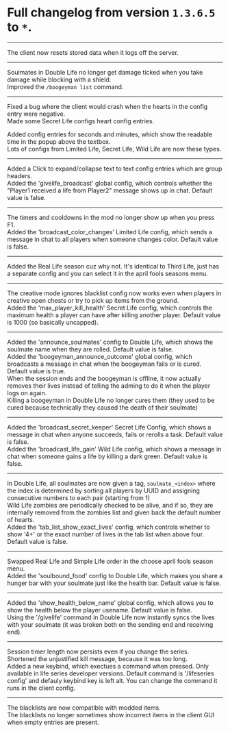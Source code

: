 # Full changelog from version `1.3.6.5` to `*`.

----------

The client now resets stored data when it logs off the server.

----------

Soulmates in Double Life no longer get damage ticked when you take damage while blocking with a shield.<br>
Improved the `/boogeyman list` command.

----------

Fixed a bug where the client would crash when the hearts in the config entry were negative.<br>
Made some Secret Life configs heart config entries.<br>

Added config entries for seconds and minutes, which show the readable time in the popup above the textbox.<br>
Lots of configs from Limited Life, Secret Life, Wild Life are now these types.

----------

Added a Click to expand/collapse text to text config entries which are group headers.<br>
Added the 'givelife_broadcast' global config, which controls whether the "Player1 received a life from Player2" message shows up in chat. Default value is false.

----------

The timers and cooldowns in the mod no longer show up when you press F1.<br>
Added the 'broadcast_color_changes' Limited Life config, which sends a message in chat to all players when someone changes color. Default value is false.

----------

Added the Real Life season cuz why not. It's identical to Third Life, just has a separate config and you can select it in the april fools seasons menu.

----------

The creative mode ignores blacklist config now works even when players in creative open chests or try to pick up items from the ground.<br>
Added the 'max_player_kill_health' Secret Life config, which controls the maximum health a player can have after killing another player. Default value is 1000 (so basically uncapped).

----------

Added the 'announce_soulmates' config to Double Life, which shows the soulmate name when they are rolled. Default value is false.<br>
Added the 'boogeyman_announce_outcome' global config, which broadcasts a message in chat when the boogeyman fails or is cured. Default value is true.<br>
When the session ends and the boogeyman is offline, it now actually removes their lives instead of telling the adming to do it when the player logs on again.<br>
Killing a boogeyman in Double Life no longer cures them (they used to be cured because technically they caused the death of their soulmate)

----------

Added the 'broadcast_secret_keeper' Secret Life Config, which shows a message in chat when anyone succeeds, fails or rerolls a task. Default value is false.<br>
Added the 'broadcast_life_gain' Wild Life config, which shows a message in chat when someone gains a life by killing a dark green. Default value is false.

----------

In Double Life, all soulmates are now given a tag, `soulmate_<index>` where the index is determined by sorting all players by UUID and assigning consecutive numbers to each pair (starting from 1)<br>
Wild Life zombies are periodically checked to be alive, and if so, they are internally removed from the zombies list and given back the default number of hearts.<br>
Added the 'tab_list_show_exact_lives' config, which controls whether to show '4+' or the exact number of lives in the tab list when above four. Default value is false.

----------

Swapped Real Life and Simple Life order in the choose april fools season menu.<br>
Added the 'soulbound_food' config to Double Life, which makes you share a hunger bar with your soulmate just like the health bar. Default value is false.

----------

Added the 'show_health_below_name' global config, which allows you to show the health below the player usename. Default value is false.<br>
Using the '/givelife' command in Double Life now instantly syncs the lives with your soulmate (it was broken both on the sending end and receiving end).

----------

Session timer length now persists even if you change the series.<br>
Shortened the unjustified kill message, because it was too long.<br>
Added a new keybind, which exectues a command when pressed. Only available in life series developer versions. Default command is '/lifeseries config' and defauly keybind key is left alt. You can change the command it runs in the client config.

----------

The blacklists are now compatible with modded items.<br>
The blacklists no longer sometimes show incorrect items in the client GUI when empty entries are present.